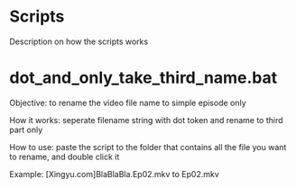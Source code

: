 # Scripts
Description on how the scripts works

# dot_and_only_take_third_name.bat
Objective: to rename the video file name to simple episode only

How it works: seperate filename string with dot token and rename to third part only

How to use: paste the script to the folder that contains all the file you want to rename, and double click it

Example: [Xingyu.com]BlaBlaBla.Ep02.mkv to Ep02.mkv

